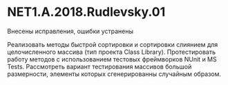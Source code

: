 # NET1.A.2018.Rudlevsky.01

Внесены исправления, ошибки устранены

Реализовать методы быстрой сортировки и сортировки слиянием для целочисленного массива (тип проекта Class Library). 
Протестировать работу методов с использованием тестовых фреймворков NUnit и MS Tests. Рассмотреть вариант тестирования 
массивов большой размерности, элементы которых сгенерированны случайным образом.